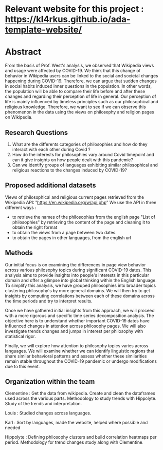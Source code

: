 # Relevant website for this project : https://kl4rkus.github.io/ada-template-website/

# Abstract

From the basis of Prof. West's analysis, we observed that Wikipedia views and usage were affected by COVID-19. We think that this change of behavior in Wikipedia users can be linked to the social and societal changes happening during COVID-19. Therefore, we can argue that sudden changes in social habits induced inner questions in the population. In other words, the population will be able to compare their life before and after these changes and regarding their perception of life in general. Our perception of life is mainly influenced by timeless principles such as our philosophical and religious knowledge. Therefore, we want to see if we can observe this phenomenon in the data using the views on philosophy and religion pages on Wikipedia.

## Research Questions

1. What are the differents categories of philosophies and how do they interact with each other during Covid ? 
2. How do the interests for philosophies vary around Covid timepoint and can it give insights on how people dealt with this pandemic? 
3. Can we identify groups of languages exhibiting similar philosophical and religious reactions to the changes induced by COVID-19?

## Proposed additional datasets
Views of philosophical and religious current pages retrieved from the Wikipedia API: "https://en.wikipedia.org/w/api.php"
We use the API in three different ways : 
+ to retrieve the names of the philosophies from the english page "List of philosophies" by retrieving the content of the page and cleaning it to obtain the right format
+ to obtain the views from a page between two dates
+ to obtain the pages in other languages, from the english url

## Methods

Our initial focus is on examining the differences in page view behavior across various philosophy topics during significant COVID-19 dates. This analysis aims to provide insights into people's interests in this particular domain and offer a glimpse into global thinking within the English language.
To simplify this analysis, we have grouped philosophies into broader topics clustering philosophy's by more general domains. We will then try to get insights by computing correlations between each of these domains across the time periods and try to interpret results.

Once we have gathered initial insights from this approach, we will proceed with a more rigorous and specific time series decomposition analysis. The objective here is to understand whether important COVID-19 dates have influenced changes in attention across philosophy pages. We will also investigate trends changes and jumps in interest per philosophy with statistical rigor.

Finally, we will explore how attention to philosophy topics varies across languages. We will examine whether we can identify linguistic regions that share similar behavioral patterns and assess whether these similarities remain stable throughout the COVID-19 pandemic or undergo modifications due to this event.

## Organization within the team

Clementine : Get the data from wikipedia. Create and clean the dataframes used across the various parts. Methodology to study trends with Hippolyte. Study of the trends and interpretation. 

Louis : Studied changes across languages.

Karl : Sort by languages, made the website, helped where possible and needed

Hippolyte : Defining philosophy clusters and build correlation heatmaps per period. Methodology for trend changes study along with Clementine.
